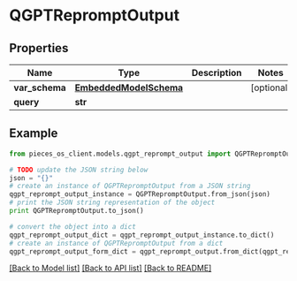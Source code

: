# QGPTRepromptOutput


## Properties

Name | Type | Description | Notes
------------ | ------------- | ------------- | -------------
**var_schema** | [**EmbeddedModelSchema**](EmbeddedModelSchema) |  | [optional] 
**query** | **str** |  | 

## Example

```python
from pieces_os_client.models.qgpt_reprompt_output import QGPTRepromptOutput

# TODO update the JSON string below
json = "{}"
# create an instance of QGPTRepromptOutput from a JSON string
qgpt_reprompt_output_instance = QGPTRepromptOutput.from_json(json)
# print the JSON string representation of the object
print QGPTRepromptOutput.to_json()

# convert the object into a dict
qgpt_reprompt_output_dict = qgpt_reprompt_output_instance.to_dict()
# create an instance of QGPTRepromptOutput from a dict
qgpt_reprompt_output_form_dict = qgpt_reprompt_output.from_dict(qgpt_reprompt_output_dict)
```
[[Back to Model list]](../README#documentation-for-models) [[Back to API list]](../README#documentation-for-api-endpoints) [[Back to README]](../README)


